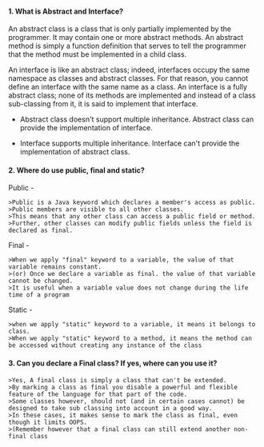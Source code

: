 #### 1. What is Abstract and Interface?

An abstract class is a class that is only partially implemented by the programmer. It may contain one or more abstract methods. 
An abstract method is simply a function definition that serves to tell the programmer that the method must be implemented in a child class.

An interface is like an abstract class; indeed, interfaces occupy the same namespace as classes and abstract classes. For that reason, you cannot define an interface with the same name as a class. An interface is a fully abstract class; none of its methods are implemented and instead of a class sub-classing from it, it is said to implement that interface.

- Abstract class doesn't support multiple inheritance. Abstract class can provide the implementation of interface.

- Interface supports multiple inheritance. Interface can't provide the implementation of abstract class.



#### 2. Where do use public, final and static?

Public -

	>Public is a Java keyword which declares a member's access as public.
	>Public members are visible to all other classes. 
	>This means that any other class can access a public field or method. 
	>Further, other classes can modify public fields unless the field is declared as final.

Final -

	>When we apply "final" keyword to a variable, the value of that variable remains constant. 
	>(or) Once we declare a variable as final. the value of that variable cannot be changed.
	>It is useful when a variable value does not change during the life time of a program

Static -

	>when we apply "static" keyword to a variable, it means it belongs to class.
	>When we apply "static" keyword to a method, it means the method can be accessed without creating any instance of the class
	


#### 3. Can you declare a Final class? If yes, where can you use it?

	>Yes, A final class is simply a class that can't be extended.
	>By marking a class as final you disable a powerful and flexible feature of the language for that part of the code. 
	>Some classes however, should not (and in certain cases cannot) be designed to take sub classing into account in a good way. 
	>In these cases, it makes sense to mark the class as final, even though it limits OOPS. 
	>(Remember however that a final class can still extend another non-final class	
